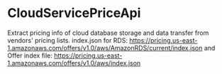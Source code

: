 # CloudServicePriceApi
Extract pricing info of cloud database storage and data transfer from vendors' pricing lists. index.json for RDS: https://pricing.us-east-1.amazonaws.com/offers/v1.0/aws/AmazonRDS/current/index.json
and Offer index file: https://pricing.us-east-1.amazonaws.com/offers/v1.0/aws/index.json
